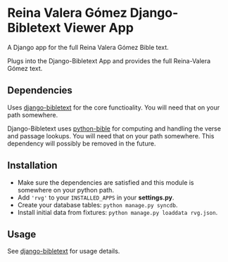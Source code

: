 Reina Valera Gómez Django-Bibletext Viewer App
==============================================

A Django app for the full Reina Valera Gómez Bible text.

Plugs into the Django-Bibletext App and provides the full
Reina-Valera Gómez text.

Dependencies
------------

Uses [django-bibletext](http://github.com/richardbolt/django-bibletext) for
the core functioality. You will need that on your path somewhere.

Django-Bibletext uses [python-bible](http://github.com/jasford/python-bible) for
computing and handling the verse and passage lookups. You will need that
on your path somewhere. This dependency will possibly be removed in the future.

Installation
------------

* Make sure the dependencies are satisfied and this module is somewhere on your python path.
* Add `'rvg'` to your `INSTALLED_APPS` in your **settings.py**.
* Create your database tables: `python manage.py syncdb`.
* Install initial data from fixtures: `python manage.py loaddata rvg.json`.

Usage
-----

See [django-bibletext](http://github.com/richardbolt/django-bibletext) for usage details.